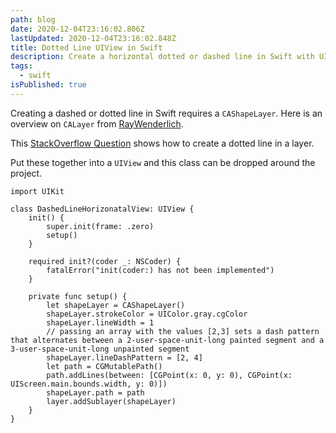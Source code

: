 ```yaml
---
path: blog
date: 2020-12-04T23:16:02.806Z
lastUpdated: 2020-12-04T23:16:02.848Z
title: Dotted Line UIView in Swift
description: Create a horizontal dotted or dashed line in Swift with UIView and CALayer
tags:
  - swift
isPublished: true
---
```

Creating a dashed or dotted line in Swift requires a `CAShapeLayer`. Here is an overview on `CALayer` from [RayWenderlich](https://www.raywenderlich.com/10317653-calayer-tutorial-for-ios-getting-started).

This [StackOverflow Question](https://stackoverflow.com/q/58992662/2228688) shows how to create a dotted line in a layer.

Put these together into a `UIView` and this class can be dropped around the project.

```
import UIKit

class DashedLineHorizonatalView: UIView {
    init() {
        super.init(frame: .zero)
        setup()
    }

    required init?(coder _: NSCoder) {
        fatalError("init(coder:) has not been implemented")
    }

    private func setup() {
        let shapeLayer = CAShapeLayer()
        shapeLayer.strokeColor = UIColor.gray.cgColor
        shapeLayer.lineWidth = 1
        // passing an array with the values [2,3] sets a dash pattern that alternates between a 2-user-space-unit-long painted segment and a 3-user-space-unit-long unpainted segment
        shapeLayer.lineDashPattern = [2, 4]
        let path = CGMutablePath()
        path.addLines(between: [CGPoint(x: 0, y: 0), CGPoint(x: UIScreen.main.bounds.width, y: 0)])
        shapeLayer.path = path
        layer.addSublayer(shapeLayer)
    }
}

```